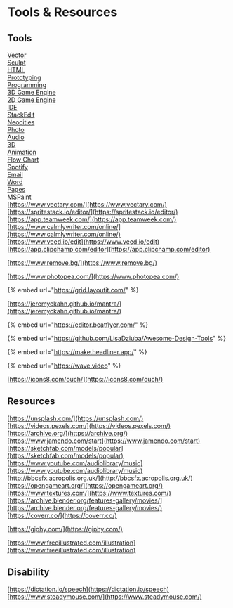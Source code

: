 # Tools & Resources

## Tools  <a id="tools"></a>

[Vector](https://designer.gravit.io/)  
[Sculpt](https://stephaneginier.com/sculptgl/)  
[HTML](http://scratchpad.io/)  
[Prototyping](https://atomic.io/)  
[Programming](https://tic.computer/create)  
[3D Game Engine](https://playcanvas.com/)  
[2D Game Engine](http://flowlab.io/)  
[IDE](https://codenvy.io/dashboard/#/)  
[StackEdit](https://stackedit.io/app#)  
[Neocities](https://neocities.org/dashboard)  
[Photo](https://pixlr.com/editor/)  
[Audio](https://www.soundtrap.com/studio/)  
[3D](https://clara.io/editor/)  
[Animation](https://editor.animatron.com/)  
[Flow Chart](https://www.draw.io/)  
[Spotify](https://open.spotify.com/)  
[Email](https://outlook.office.com/owa/)  
[Word](https://office.live.com/start/Word.aspx)  
[Pages](https://www.icloud.com/#pages)  
[MSPaint](https://tutor.neocities.org/mspaint.exe)  
[https://www.vectary.com/](https://www.vectary.com/)  
[https://spritestack.io/editor/](https://spritestack.io/editor/)  
[https://app.teamweek.com/](https://app.teamweek.com/)  
[https://www.calmlywriter.com/online/](https://www.calmlywriter.com/online/)  
[https://www.veed.io/edit](https://www.veed.io/edit)  
[https://app.clipchamp.com/editor](https://app.clipchamp.com/editor)

[https://www.remove.bg/](https://www.remove.bg/)

[https://www.photopea.com/](https://www.photopea.com/)

{% embed url="https://grid.layoutit.com/" %}

[https://jeremyckahn.github.io/mantra/](https://jeremyckahn.github.io/mantra/)

{% embed url="https://editor.beatflyer.com/" %}

{% embed url="https://github.com/LisaDziuba/Awesome-Design-Tools" %}

{% embed url="https://make.headliner.app/" %}

{% embed url="https://wave.video" %}

[https://icons8.com/ouch/](https://icons8.com/ouch/)

## Resources  <a id="resources"></a>

[https://unsplash.com/](https://unsplash.com/)  
[https://videos.pexels.com/](https://videos.pexels.com/)  
[https://archive.org/](https://archive.org/)  
[https://www.jamendo.com/start](https://www.jamendo.com/start)  
[https://sketchfab.com/models/popular](https://sketchfab.com/models/popular)  
[https://www.youtube.com/audiolibrary/music](https://www.youtube.com/audiolibrary/music)  
[http://bbcsfx.acropolis.org.uk/](http://bbcsfx.acropolis.org.uk/)  
[https://opengameart.org/](https://opengameart.org/)  
[https://www.textures.com/](https://www.textures.com/)  
[https://archive.blender.org/features-gallery/movies/](https://archive.blender.org/features-gallery/movies/)  
[https://coverr.co/](https://coverr.co/)

[https://giphy.com/](https://giphy.com/)

[https://www.freeillustrated.com/illustration](https://www.freeillustrated.com/illustration)

## Disability

[https://dictation.io/speech](https://dictation.io/speech)  
[https://www.steadymouse.com/](https://www.steadymouse.com/)

